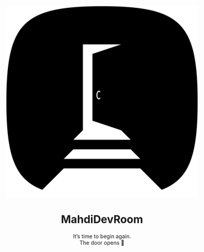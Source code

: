 <div align="center">
  <img src="./MahdiDevRoom.png">
  <h1> MahdiDevRoom </h1>
  <p>
    It’s time to begin again.<br>
    The door opens 🚪
  </p>
</div>